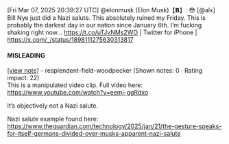[Fri Mar 07, 2025 20:39:27 UTC] @elonmusk (Elon Musk)【𝗕】: 😳 [@alx] Bill Nye just did a Nazi salute. This absolutely ruined my Friday. This is probably the darkest day in our nation since January 6th. I’m fucking shaking right now…  https://t.co/uTJvNMs2WO | Twitter for iPhone | https://x.com/_/status/1898111275630313817

#### MISLEADING

[[view note]](https://x.com/i/birdwatch/n/1898126186305277979) - resplendent-field-woodpecker (Shown notes: 0 · Rating impact: 22)\
This is a manipulated video clip. Full video here: https://www.youtube.com/watch?v=eemj-ggRdxo

It’s objectively not a Nazi salute. 

Nazi salute example found here: https://www.theguardian.com/technology/2025/jan/21/the-gesture-speaks-for-itself-germans-divided-over-musks-apparent-nazi-salute
